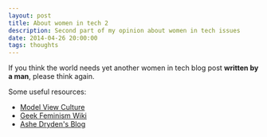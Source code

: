 ```yaml
---
layout: post
title: About women in tech 2
description: Second part of my opinion about women in tech issues
date: 2014-04-26 20:00:00
tags: thoughts
---
```


If you think the world needs yet another women in tech blog post **written by a
man**, please think again.

Some useful resources:

* [Model View Culture](http://modelviewculture.com)
* [Geek Feminism Wiki](http://geekfeminism.wikia.com/wiki/Geek_Feminism_Wiki)
* [Ashe Dryden's Blog](http://www.ashedryden.com)
